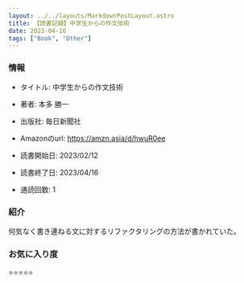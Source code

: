 ```yaml
---
layout: ../../layouts/MarkdownPostLayout.astro
title: 【読書記録】中学生からの作文技術
date: 2023-04-16
tags: ["Book", "Other"]
---
```


### 情報
- タイトル: 中学生からの作文技術
- 著者: 本多 勝一
- 出版社: 毎日新聞社
- Amazonのurl: https://amzn.asia/d/hwuR0ee

- 読書開始日: 2023/02/12
- 読書終了日: 2023/04/16
- 通読回数: 1

### 紹介
何気なく書き連ねる文に対するリファクタリングの方法が書かれていた。

### お気に入り度
⭐️⭐️⭐️⭐️⭐️